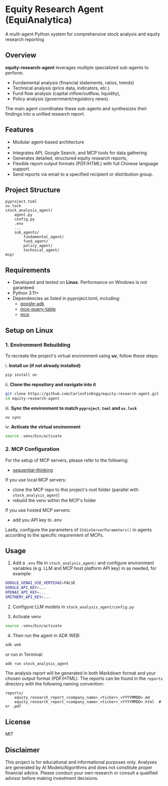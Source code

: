 
# Equity Research Agent (EquiAnalytica)

A multi-agent Python system for comprehensive stock analysis and equity research reporting


## Overview

**equity-research-agent** leverages multiple specialized sub-agents to perform:
- Fundamental analysis (financial statements, ratios, trends)
- Technical analysis (price data, indicators, etc.)
- Fund flow analysis (capital inflow/outflow, liquidity),
- Policy analysis (government/regulatory news).

The main agent coordinates these sub-agents and synthesizes their findings into a unified research report.

## Features
- Modular agent-based architecture
- 
- Integrates API, Google Search, and MCP tools for data gathering
- Generates detailed, structured equity research reports,
- Flexible report output formats (PDF/HTML) with full Chinese language support.
- Send reports via email to a specified recipient or distribution group.

## Project Structure

```
pyproject.toml
uv.lock
stock_analysis_agent/
    agent.py
    config.py
    .env
    ...
    sub_agents/
        fundamental_agent/
        fund_agent/
        policy_agent/
        technical_agent/
mcp/
```

## Requirements
- Developed and tested on **Linux**. Performance on Windows is not garanteed
- Python 3.11+
- Dependencies as listed in pyproject.toml, including:
  - [google-adk](https://pypi.org/project/google-adk/)
  - [mcp-query-table](https://pypi.org/project/mcp-query-table/)
  - [mcp](https://pypi.org/project/mcp/)


## Setup on Linux

### 1. Environment Rebuilding

To recreate the project's virtual environment using **uv**, follow these steps:

i. **Install uv (if not already installed)**  
```bash
pip install uv
```

ii. **Clone the repository and navigate into it**

```bash
git clone https://github.com/CarlosFinEngg/equity-research-agent.git
cd equity-research-agent
```

iii. **Sync the environment to match `pyproject.toml` and `uv.lock`**

```bash
uv sync
```

iv. **Activate the virtual environment**
 
```bash
source .venv/bin/activate
```

### 2. MCP Configuration

For the setup of MCP servers, please refer to the following:
  - [sequential-thinking](https://smithery.ai/server/@smithery-ai/server-sequential-thinking)

If you use local MCP servers:

 - clone the MCP repo to this project's root folder (parallel with `stock_analysis_agent`)
 - rebuild the venv within the MCP's folder

If you use hosted MCP servers:
  - add you API key to .env
  
Lastly, configure the parameters of `StdioServerParameters()` in agents according to the specific requirement of MCPs.


## Usage

1. Add a `.env` file in `stock_analysis_agent/` and configure environment variables (e.g. LLM and MCP host platform API key) in  as needed, for example:

```bash
GOOGLE_GENAI_USE_VERTEXAI=FALSE
GOOGLE_API_KEY=...
OPENAI_API_KEY=...
SMITHERY_API_KEY=...
```

2. Configure LLM models in `stock_analysis_agent/config.py`

3. Activate venv
  ```bash
  source .venv/bin/activate
  ```

4. Then run the agent in ADK WEB:
  ```bash
  adk web
  ```
or run in Terminal:
  ```bash
  adk run stock_analysis_agent
  ```

The analysis report will be generated in both Markdown format and your chosen output format (PDF/HTML). The reports can be found in the `reports` directory with the following naming convention:
```
reports/
    equity_research_report_<company_name>_<ticker>_<YYYYMMDD>.md
    equity_research_report_<company_name>_<ticker>_<YYYYMMDD>.html  # or .pdf
```


## License
MIT

## Disclaimer
This project is for educational and informational purposes only. Analyses are generated by AI Models/Algorithms and does not constitute proper financial advice. Please conduct your own research or consult a qualified advisor before making investment decisions.
